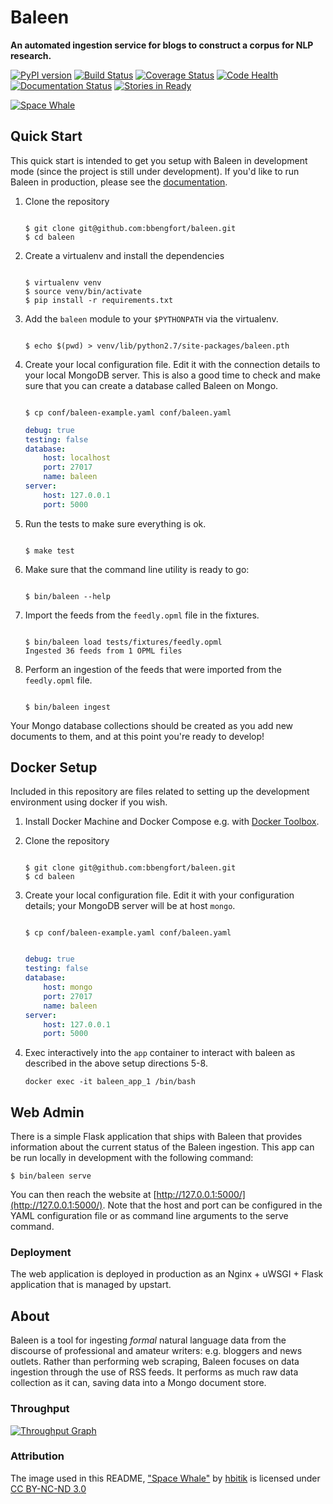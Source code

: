 # Baleen
**An automated ingestion service for blogs to construct a corpus for NLP research.**

[![PyPI version][pypi_img]][pypi_href]
[![Build Status][travis_img]][travis_href]
[![Coverage Status][coveralls_img]][coverals_href]
[![Code Health][health_img]][health_href]
[![Documentation Status][rtfd_img]][rtfd_href]
[![Stories in Ready][waffle_img]][waffle_href]

[![Space Whale](docs/images/spacewhale.jpg)][spacewhale.jpg]

## Quick Start

This quick start is intended to get you setup with Baleen in development mode (since the project is still under development). If you'd like to run Baleen in production, please see the [documentation][rtfd_href].

1. Clone the repository

    ```

    $ git clone git@github.com:bbengfort/baleen.git
    $ cd baleen

    ```

2. Create a virtualenv and install the dependencies

    ```

    $ virtualenv venv
    $ source venv/bin/activate
    $ pip install -r requirements.txt

    ```

3. Add the `baleen` module to your `$PYTHONPATH` via the virtualenv.

    ```

    $ echo $(pwd) > venv/lib/python2.7/site-packages/baleen.pth

    ```

4. Create your local configuration file. Edit it with the connection details to your local MongoDB server.  This is also a good time to check and make sure that you can create a database called Baleen on Mongo.

    ```

    $ cp conf/baleen-example.yaml conf/baleen.yaml

    ```


    ```yaml
    debug: true
    testing: false
    database:
        host: localhost
        port: 27017
        name: baleen
    server:
        host: 127.0.0.1
        port: 5000

    ```

5. Run the tests to make sure everything is ok.

    ```

    $ make test

    ```

6. Make sure that the command line utility is ready to go:

    ```

    $ bin/baleen --help

    ```

7. Import the feeds from the `feedly.opml` file in the fixtures.

    ```

    $ bin/baleen load tests/fixtures/feedly.opml
    Ingested 36 feeds from 1 OPML files

    ```

8. Perform an ingestion of the feeds that were imported from the `feedly.opml` file.

    ```

    $ bin/baleen ingest

    ```

Your Mongo database collections should be created as you add new documents to them, and at this point you're ready to develop!

## Docker Setup

Included in this repository are files related to setting up the development environment using docker if you wish.

1. Install Docker Machine and Docker Compose e.g. with [Docker Toolbox](https://www.docker.com/products/docker-toolbox).

2. Clone the repository

    ```

    $ git clone git@github.com:bbengfort/baleen.git
    $ cd baleen

    ```

3. Create your local configuration file. Edit it with your configuration details; your MongoDB server will be at host `mongo`.

    ```

    $ cp conf/baleen-example.yaml conf/baleen.yaml

    ```

    ```yaml

    debug: true
    testing: false
    database:
        host: mongo
        port: 27017
        name: baleen
    server:
        host: 127.0.0.1
        port: 5000

    ```

4. Exec interactively into the `app` container to interact with baleen as described in the above setup directions 5-8.

    ```
    docker exec -it baleen_app_1 /bin/bash
    ```

## Web Admin

There is a simple Flask application that ships with Baleen that provides information about the current status of the Baleen ingestion. This app can be run locally in development with the following command:

    $ bin/baleen serve


You can then reach the website at [http://127.0.0.1:5000/](http://127.0.0.1:5000/). Note that the host and port can be configured in the YAML configuration file or as command line arguments to the serve command.

### Deployment

The web application is deployed in production as an Nginx + uWSGI + Flask application that is managed by upstart.

## About

Baleen is a tool for ingesting _formal_ natural language data from the discourse of professional and amateur writers: e.g. bloggers and news outlets. Rather than performing web scraping, Baleen focuses on data ingestion through the use of RSS feeds. It performs as much raw data collection as it can, saving data into a Mongo document store.

### Throughput

[![Throughput Graph](https://graphs.waffle.io/bbengfort/baleen/throughput.svg)](https://waffle.io/bbengfort/baleen/metrics)

### Attribution

The image used in this README, ["Space Whale"][spacewhale.jpg] by [hbitik](http://hbitik.deviantart.com/) is licensed under [CC BY-NC-ND 3.0](http://creativecommons.org/licenses/by-nc-nd/3.0/)


<!-- References -->
[pypi_img]: https://badge.fury.io/py/baleen.svg
[pypi_href]: https://badge.fury.io/py/baleen
[travis_img]: https://travis-ci.org/bbengfort/baleen.svg?branch=master
[travis_href]: https://travis-ci.org/bbengfort/baleen/
[coveralls_img]: https://coveralls.io/repos/github/bbengfort/baleen/badge.svg?branch=master
[coverals_href]: https://coveralls.io/github/bbengfort/baleen?branch=master
[health_img]: https://landscape.io/github/bbengfort/baleen/master/landscape.svg?style=flat
[health_href]: https://landscape.io/github/bbengfort/baleen/master
[waffle_img]: https://badge.waffle.io/bbengfort/baleen.png?label=ready&title=Ready
[waffle_href]: https://waffle.io/bbengfort/baleen
[rtfd_img]: https://readthedocs.org/projects/baleen-ingest/badge/?version=latest
[rtfd_href]: http://baleen-ingest.readthedocs.org/
[spacewhale.jpg]: http://fav.me/d4736q3
